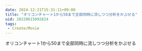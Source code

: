 ```yaml
---
date: 2024-12-21T15:31:11+09:00
title: "オリコンチャート1から50まで全部同時に流しつつ分析をかぶせる"
uid: 20220615092824
tags:
 - Create/Movie
---
```


オリコンチャート1から50まで全部同時に流しつつ分析をかぶせる